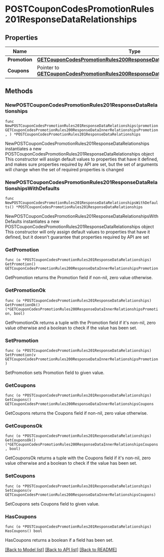 # POSTCouponCodesPromotionRules201ResponseDataRelationships

## Properties

Name | Type | Description | Notes
------------ | ------------- | ------------- | -------------
**Promotion** | [**GETCouponCodesPromotionRules200ResponseDataInnerRelationshipsPromotion**](GETCouponCodesPromotionRules200ResponseDataInnerRelationshipsPromotion.md) |  | 
**Coupons** | Pointer to [**GETCouponCodesPromotionRules200ResponseDataInnerRelationshipsCoupons**](GETCouponCodesPromotionRules200ResponseDataInnerRelationshipsCoupons.md) |  | [optional] 

## Methods

### NewPOSTCouponCodesPromotionRules201ResponseDataRelationships

`func NewPOSTCouponCodesPromotionRules201ResponseDataRelationships(promotion GETCouponCodesPromotionRules200ResponseDataInnerRelationshipsPromotion, ) *POSTCouponCodesPromotionRules201ResponseDataRelationships`

NewPOSTCouponCodesPromotionRules201ResponseDataRelationships instantiates a new POSTCouponCodesPromotionRules201ResponseDataRelationships object
This constructor will assign default values to properties that have it defined,
and makes sure properties required by API are set, but the set of arguments
will change when the set of required properties is changed

### NewPOSTCouponCodesPromotionRules201ResponseDataRelationshipsWithDefaults

`func NewPOSTCouponCodesPromotionRules201ResponseDataRelationshipsWithDefaults() *POSTCouponCodesPromotionRules201ResponseDataRelationships`

NewPOSTCouponCodesPromotionRules201ResponseDataRelationshipsWithDefaults instantiates a new POSTCouponCodesPromotionRules201ResponseDataRelationships object
This constructor will only assign default values to properties that have it defined,
but it doesn't guarantee that properties required by API are set

### GetPromotion

`func (o *POSTCouponCodesPromotionRules201ResponseDataRelationships) GetPromotion() GETCouponCodesPromotionRules200ResponseDataInnerRelationshipsPromotion`

GetPromotion returns the Promotion field if non-nil, zero value otherwise.

### GetPromotionOk

`func (o *POSTCouponCodesPromotionRules201ResponseDataRelationships) GetPromotionOk() (*GETCouponCodesPromotionRules200ResponseDataInnerRelationshipsPromotion, bool)`

GetPromotionOk returns a tuple with the Promotion field if it's non-nil, zero value otherwise
and a boolean to check if the value has been set.

### SetPromotion

`func (o *POSTCouponCodesPromotionRules201ResponseDataRelationships) SetPromotion(v GETCouponCodesPromotionRules200ResponseDataInnerRelationshipsPromotion)`

SetPromotion sets Promotion field to given value.


### GetCoupons

`func (o *POSTCouponCodesPromotionRules201ResponseDataRelationships) GetCoupons() GETCouponCodesPromotionRules200ResponseDataInnerRelationshipsCoupons`

GetCoupons returns the Coupons field if non-nil, zero value otherwise.

### GetCouponsOk

`func (o *POSTCouponCodesPromotionRules201ResponseDataRelationships) GetCouponsOk() (*GETCouponCodesPromotionRules200ResponseDataInnerRelationshipsCoupons, bool)`

GetCouponsOk returns a tuple with the Coupons field if it's non-nil, zero value otherwise
and a boolean to check if the value has been set.

### SetCoupons

`func (o *POSTCouponCodesPromotionRules201ResponseDataRelationships) SetCoupons(v GETCouponCodesPromotionRules200ResponseDataInnerRelationshipsCoupons)`

SetCoupons sets Coupons field to given value.

### HasCoupons

`func (o *POSTCouponCodesPromotionRules201ResponseDataRelationships) HasCoupons() bool`

HasCoupons returns a boolean if a field has been set.


[[Back to Model list]](../README.md#documentation-for-models) [[Back to API list]](../README.md#documentation-for-api-endpoints) [[Back to README]](../README.md)


